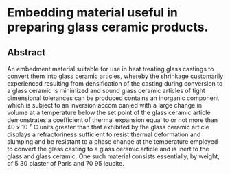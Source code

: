 # Embedding material useful in preparing glass ceramic products.

## Abstract
An embedment material suitable for use in heat treating glass castings to convert them into glass ceramic articles, whereby the shrinkage customarily experienced resulting from densification of the casting during conversion to a glass ceramic is minimized and sound glass ceramic articles of tight dimensional tolerances can be produced contains an inorganic component which is subject to an inversion accom panied with a large change in volume at a temperature below the set point of the glass ceramic article demonstrates a coefficient of thermal expansion equal to or not more than 40 x 10 ⁷ C units greater than that exhibited by the glass ceramic article displays a refractoriness sufficient to resist thermal deformation and slumping and be resistant to a phase change at the temperature employed to convert the glass casting to a glass ceramic article and is inert to the glass and glass ceramic. One such material consists essentially, by weight, of 5 30 plaster of Paris and 70 95 leucite.